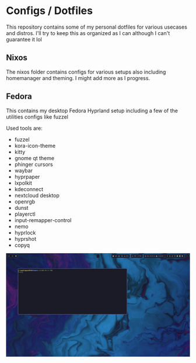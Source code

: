 # Configs / Dotfiles

This repository contains some of my personal dotfiles for various usecases and distros. I'll try to keep this as organized as I can although I can't guarantee it lol

## Nixos

The nixos folder contains configs for various setups also including homemanager and theming. I might add more as I progress.

## Fedora

This contains my desktop Fedora Hyprland setup including a few of the utilities configs like fuzzel

Used tools are:
- fuzzel
- kora-icon-theme
- kitty
- gnome qt theme
- phinger cursors
- waybar
- hyprpaper
- lxpolkit
- kdeconnect
- nextcloud desktop
- openrgb
- dunst
- playerctl
- input-remapper-control
- nemo
- hyprlock
- hyprshot
- copyq

![Screenshot](./fedora/hyprland/screenshot.png)
